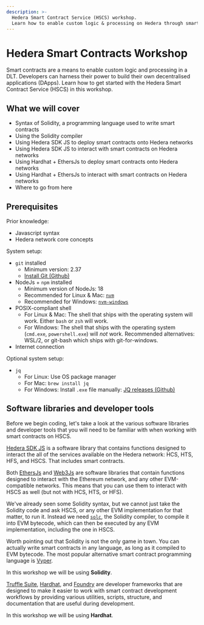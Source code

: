 ```yaml
---
description: >-
  Hedera Smart Contract Service (HSCS) workshop.
  Learn how to enable custom logic & processing on Hedera through smart contracts.
---
```


# Hedera Smart Contracts Workshop

Smart contracts are a means to enable custom logic and processing in a DLT. Developers can harness their power to build their own decentralised applications (DApps). Learn how to get started with the Hedera Smart Contract Service (HSCS) in this workshop. 

## What we will cover

- Syntax of Solidity, a programming language used to write smart contracts
- Using the Solidity compiler
- Using Hedera SDK JS to deploy smart contracts onto Hedera networks
- Using Hedera SDK JS to interact with smart contracts on Hedera networks
- Using Hardhat + EthersJs to deploy smart contracts onto Hedera networks
- Using Hardhat + EthersJs to interact with smart contracts on Hedera networks
- Where to go from here

## Prerequisites

Prior knowledge:

- Javascript syntax
- Hedera network core concepts

System setup:

- `git` installed
	- Minimum version: 2.37
	- [Install Git (Github)](https://github.com/git-guides/install-git)
- NodeJs + `npm` installed
	- Minimum version of NodeJs: 18
	- Recommended for Linux & Mac: [`nvm`](https://github.com/nvm-sh/nvm)
	- Recommended for Windows: [`nvm-windows`](https://github.com/coreybutler/nvm-windows)
- POSIX-compliant shell
	- For Linux & Mac: The shell that ships with the operating system will work. Either `bash` or `zsh` will work.
	- For Windows: The shell that ships with the operating system (`cmd.exe`, `powershell.exe`) will *not* work. Recommended alternatives: WSL/2, or git-bash which ships with git-for-windows.
- Internet connection

Optional system setup:

- `jq`
	- For Linux: Use OS package manager
	- For Mac: `brew install jq`
	- For Windows: Install `.exe` file manually: [JQ releases (Github)](https://github.com/jqlang/jq/releases)

## Software libraries and developer tools

Before we begin coding,
let's take a look at the various software libraries and developer tools that
you will need to be familiar with when working with smart contracts on HSCS.

[Hedera SDK JS](https://github.com/hashgraph/hedera-sdk-js)
is a software library that contains functions designed to interact the all
of the services available on the Hedera network:
HCS, HTS, HFS, and HSCS.
That includes smart contracts.

Both [EthersJs](https://docs.ethers.org/v5/)
and [Web3Js](https://web3js.readthedocs.io/en/v1.10.0/)
are software libraries that contain functions designed to interact with
the Ethereum network, and any other EVM-compatible networks.
This means that you can use them to interact with HSCS as well
(but not with HCS, HTS, or HFS).


We've already seen some Solidity syntax,
but we cannot just take the Solidity code and ask HSCS,
or any other EVM implementation for that matter, to run it.
Instead we need [`solc`](https://docs.soliditylang.org/en/v0.8.19/),
the Solidity compiler, to compile it into EVM bytecode,
which can then be executed by any EVM implementation,
including the one in HSCS.

Worth pointing out that Solidity is not the only game in town.
You can actually write smart contracts in any language,
as long as it compiled to EVM bytecode.
The most popular alternative smart contract programming language is
[Vyper](https://docs.vyperlang.org/en/stable/).

In this workshop we will be using **Solidity**.

[Truffle Suite](https://trufflesuite.com/),
[Hardhat](https://hardhat.org/),
and [Foundry](https://getfoundry.sh/)
are developer frameworks that are designed to make it easier to
work with smart contract development workflows
by providing various utilities, scripts, structure, and documentation
that are useful during development.

In this workshop we will be using **Hardhat**.

